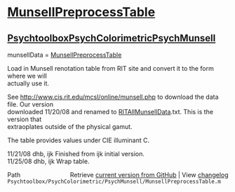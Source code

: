 # [MunsellPreprocessTable](MunsellPreprocessTable)
## [Psychtoolbox](Psychtoolbox)[PsychColorimetric](PsychColorimetric)[PsychMunsell](PsychMunsell)

munsellData = [MunsellPreprocessTable](MunsellPreprocessTable)  
  
Load in Munsell renotation table from RIT site and convert it to the form where we will  
actually use it.  
  
See http://www.cis.rit.edu/mcsl/online/munsell.php to download the data file.  Our version  
downloaded 11/20/08 and renamed to [RITAllMunsellData](RITAllMunsellData).txt.  This is the version that  
extraoplates outside of the physical gamut.  
  
The table provides values under CIE illuminant C.  
  
11/21/08  dhb, ijk  Finished from ijk initial version.  
11/25/08  dhb, ijk  Wrap table.  




<div class="code_header" style="text-align:right;">
  <span style="float:left;">Path&nbsp;&nbsp;</span> <span class="counter">Retrieve <a href=
  "https://raw.github.com/Psychtoolbox-3/Psychtoolbox-3/beta/Psychtoolbox/PsychColorimetric/PsychMunsell/MunsellPreprocessTable.m">current version from GitHub</a> | View <a href=
  "https://github.com/Psychtoolbox-3/Psychtoolbox-3/commits/beta/Psychtoolbox/PsychColorimetric/PsychMunsell/MunsellPreprocessTable.m">changelog</a></span>
</div>
<div class="code">
  <code>Psychtoolbox/PsychColorimetric/PsychMunsell/MunsellPreprocessTable.m</code>
</div>

